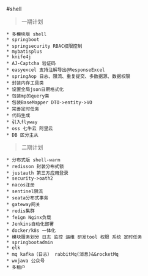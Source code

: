 #shell
    
> 一期计划

    * 多模块版 shell
    * springboot 
    * springsecurity RBAC权限控制
    * mybatisplus
    * knife4j
    * AJ-Captcha 验证码
    * easyexcel 支持注解导出@ResponseExcel
    * springAop 日志、限流、重复提交、多数据源、数据权限
    * 封装内存工具类
    * 设置全局json日期格式化
    * 包装mp的query类
    * 包装BaseMapper DTO->entity->VO
    * 完善定时任务
    * 代码生成
    * 引入flyway
    * oss 七牛云 阿里云
    * DB 区分主从
    
> 二期计划

    * 分布式版 shell-warm
    * redisson 封装分布式锁
    * justauth 第三方应用登录
    * security->oath2
    * nacos注册 
    * sentinel限流
    * seata分布式事务
    * gateway网关
    * redis集群
    * feign Nginx负载
    * Jenkins自动化部署
    * docker/k8s 一体化
    * 模块服务划分 日志 监控 运维 研发tool 权限 系统 定时任务
    * springbootadmin
    * elk
    * mq kafka（日志） rabbitMq(消息)&&rocketMq
    * wxjava 公众号
    * 多租户
    
    

